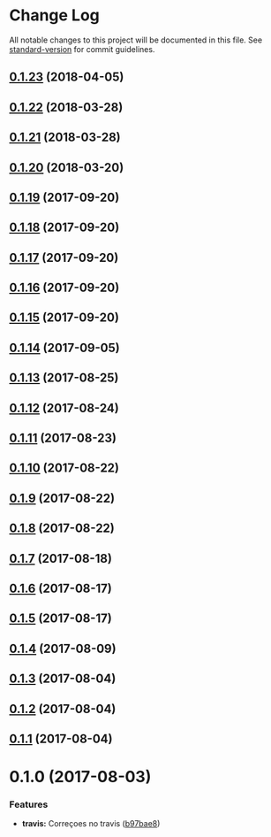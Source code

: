 # Change Log

All notable changes to this project will be documented in this file. See [standard-version](https://github.com/conventional-changelog/standard-version) for commit guidelines.

<a name="0.1.23"></a>
## [0.1.23](https://github.com/rhases/angular-otpp/compare/v0.1.22...v0.1.23) (2018-04-05)



<a name="0.1.22"></a>
## [0.1.22](https://github.com/rhases/angular-otpp/compare/v0.1.20...v0.1.22) (2018-03-28)



<a name="0.1.21"></a>
## [0.1.21](https://github.com/rhases/angular-otpp/compare/v0.1.20...v0.1.21) (2018-03-28)



<a name="0.1.20"></a>
## [0.1.20](https://github.com/rhases/angular-otpp/compare/v0.1.19...v0.1.20) (2018-03-20)



<a name="0.1.19"></a>
## [0.1.19](https://github.com/rhases/angular-otpp/compare/v0.1.18...v0.1.19) (2017-09-20)



<a name="0.1.18"></a>
## [0.1.18](https://github.com/rhases/angular-otpp/compare/v0.1.17...v0.1.18) (2017-09-20)



<a name="0.1.17"></a>
## [0.1.17](https://github.com/rhases/angular-otpp/compare/v0.1.16...v0.1.17) (2017-09-20)



<a name="0.1.16"></a>
## [0.1.16](https://github.com/rhases/angular-otpp/compare/v0.1.15...v0.1.16) (2017-09-20)



<a name="0.1.15"></a>
## [0.1.15](https://github.com/rhases/angular-otpp/compare/v0.1.14...v0.1.15) (2017-09-20)



<a name="0.1.14"></a>
## [0.1.14](https://github.com/rhases/angular-otpp/compare/v0.1.13...v0.1.14) (2017-09-05)



<a name="0.1.13"></a>
## [0.1.13](https://github.com/rhases/angular-otpp/compare/v0.1.12...v0.1.13) (2017-08-25)



<a name="0.1.12"></a>
## [0.1.12](https://github.com/rhases/angular-otpp/compare/v0.1.11...v0.1.12) (2017-08-24)



<a name="0.1.11"></a>
## [0.1.11](https://github.com/rhases/angular-otpp/compare/v0.1.10...v0.1.11) (2017-08-23)



<a name="0.1.10"></a>
## [0.1.10](https://github.com/rhases/angular-otpp/compare/v0.1.9...v0.1.10) (2017-08-22)



<a name="0.1.9"></a>
## [0.1.9](https://github.com/rhases/angular-otpp/compare/v0.1.8...v0.1.9) (2017-08-22)



<a name="0.1.8"></a>
## [0.1.8](https://github.com/rhases/angular-otpp/compare/v0.1.7...v0.1.8) (2017-08-22)



<a name="0.1.7"></a>
## [0.1.7](https://github.com/rhases/angular-otpp/compare/v0.1.6...v0.1.7) (2017-08-18)



<a name="0.1.6"></a>
## [0.1.6](https://github.com/rhases/angular-otpp/compare/v0.1.5...v0.1.6) (2017-08-17)



<a name="0.1.5"></a>
## [0.1.5](https://github.com/rhases/angular-otpp/compare/v0.1.4...v0.1.5) (2017-08-17)



<a name="0.1.4"></a>
## [0.1.4](https://github.com/rhases/angular-otpp/compare/v0.1.3...v0.1.4) (2017-08-09)



<a name="0.1.3"></a>
## [0.1.3](https://github.com/rhases/angular-otpp/compare/v0.1.2...v0.1.3) (2017-08-04)



<a name="0.1.2"></a>
## [0.1.2](https://github.com/rhases/angular-otpp/compare/v0.1.1...v0.1.2) (2017-08-04)



<a name="0.1.1"></a>
## [0.1.1](https://github.com/rhases/angular-otpp/compare/v0.1.0...v0.1.1) (2017-08-04)



<a name="0.1.0"></a>
# 0.1.0 (2017-08-03)


### Features

* **travis:** Correçoes no travis ([b97bae8](https://github.com/rhases/angular-otpp/commit/b97bae8))
